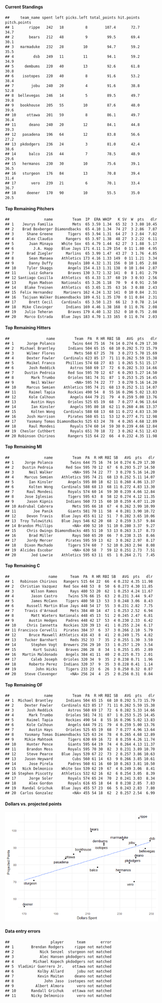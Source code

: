 #### Current Standings

    ##     team_name spent left picks.left total_points hit.points pitch.points
    ## 1       rippe   242   18          8        107.4       72.7         34.7
    ## 2       bears   212   48          9         99.5       69.4         30.1
    ## 3   marmaduke   232   28         10         94.7       59.2         35.5
    ## 4         dsb   249   11         11         94.1       59.2         34.9
    ## 5     dembums   220   40         13         92.6       61.8         30.8
    ## 6    isotopes   220   40          8         91.6       53.2         38.4
    ## 7        jobu   240   20          4         91.6       38.8         52.8
    ## 8  bellevegas   246   14          5         89.5       49.7         39.8
    ## 9   bookhouse   205   55         10         87.6       48.0         39.6
    ## 10     ottawa   201   59          8         86.1       49.7         36.4
    ## 11      deano   240   20         12         84.1       44.8         39.3
    ## 12   pasadena   196   64         12         83.8       56.6         27.2
    ## 13  pkdodgers   236   24          3         81.0       42.4         38.6
    ## 14      balco   216   44          7         78.5       48.9         29.6
    ## 15   hermanos   230   30         10         75.6       39.1         36.5
    ## 16   sturgeon   176   84         13         70.8       39.4         31.4
    ## 17       vero   239   21          6         70.1       33.4         36.7
    ## 18     deener   170   90         10         55.5       35.0         20.5

#### Top Remaining Pitchers

    ##                name         Team  IP  ERA WHIP   K SV  W  pts   dlr
    ## 1    Jeurys Familia         Mets  65 3.59 1.34  65 32  3 3.80 10.45
    ## 2    Brad Boxberger Diamondbacks  65 4.10 1.34  74 27  3 2.86  7.87
    ## 3      Shane Greene       Tigers  65 3.94 1.31  64 27  3 2.84  7.82
    ## 4      Alex Claudio      Rangers  65 3.97 1.38  48 27  3 2.22  6.11
    ## 5       Juan Minaya    White Sox  65 4.79 1.44  62 27  3 1.88  5.17
    ## 6         J.A. Happ    Blue Jays 171 4.11 1.29 154  0 11 1.80  4.95
    ## 7      Brad Ziegler      Marlins  65 3.99 1.47  43 27  3 1.76  4.85
    ## 8       Sean Manaea    Athletics 173 4.16 1.33 149  0 11 1.21  3.34
    ## 9       Danny Duffy       Royals 180 4.32 1.31 156  0 10 1.05  2.88
    ## 10     Tyler Skaggs       Angels 154 4.13 1.31 138  0 10 1.04  2.87
    ## 11      Luiz Gohara       Braves 130 3.72 1.32 141  0  8 1.01  2.79
    ## 12 Santiago Casilla    Athletics  65 4.33 1.37  60 19  3 0.93  2.56
    ## 13      Ryan Madson    Nationals  65 3.26 1.18  70  9  4 0.91  2.50
    ## 14    Blake Treinen    Athletics  65 3.65 1.35  63 16  3 0.88  2.43
    ## 15  Felix Hernandez     Mariners 162 4.24 1.32 141  0 10 0.84  2.31
    ## 16   Taijuan Walker Diamondbacks 189 4.51 1.35 170  0 11 0.84  2.31
    ## 17      Brett Cecil    Cardinals  65 3.50 1.23  66 12  3 0.78  2.14
    ## 18   Mike Clevinger      Indians 169 4.46 1.38 168  0 11 0.76  2.08
    ## 19    Julio Teheran       Braves 179 4.40 1.32 152  0 10 0.75  2.08
    ## 20    Marco Estrada    Blue Jays 183 4.70 1.33 165  0 11 0.74  2.03

#### Top Remaining Hitters

    ##                 name         Team  PA  R HR RBI SB   AVG  pts   dlr
    ## 1      Jorge Polanco        Twins 644 75 16  74 14 0.274 6.29 17.30
    ## 2   Michael Brantley      Indians 504 65 15  68 10 0.292 5.73 15.79
    ## 3      Wilmer Flores         Mets 560 67 25  78  3 0.273 5.70 15.69
    ## 4      Dexter Fowler    Cardinals 623 85 17  71 11 0.262 5.59 15.38
    ## 5      Maikel Franco     Phillies 574 68 27  83  1 0.265 5.51 15.17
    ## 6       Josh Reddick       Astros 560 69 17  72  6 0.282 5.33 14.66
    ## 7     Dustin Pedroia      Red Sox 595 70 12  67  6 0.293 5.27 14.50
    ## 8        Mark Trumbo      Orioles 581 74 31  87  1 0.253 5.25 14.45
    ## 9        Neil Walker         <NA> 595 74 22  77  3 0.270 5.16 14.20
    ## 10     Marcus Semien    Athletics 595 74 21  68 13 0.252 5.11 14.07
    ## 11      Raimel Tapia      Rockies 490 54  8  55 16 0.296 5.02 13.83
    ## 12      Kole Calhoun       Angels 644 79 21  79  4 0.259 5.00 13.76
    ## 13       Austin Hays      Orioles 525 65 19  68  7 0.277 4.96 13.64
    ## 14       Ian Kinsler       Angels 595 80 18  62 11 0.260 4.86 13.37
    ## 15       Kolten Wong    Cardinals 588 68 13  68 11 0.272 4.83 13.30
    ## 16     Josh Harrison      Pirates 560 65 11  53 12 0.277 4.71 12.98
    ## 17     Yasmany Tomas Diamondbacks 525 63 24  78  4 0.265 4.68 12.89
    ## 18      Raul Mondesi       Royals 574 60 14  59 30 0.239 4.66 12.84
    ## 19  Cheslor Cuthbert       Royals 651 70 18  72  3 0.262 4.51 12.43
    ## 20 Robinson Chirinos      Rangers 515 64 22  66  4 0.232 4.35 11.98

#### Top Remaining MI

    ##                name         Team  PA  R HR RBI SB   AVG  pts   dlr
    ## 1     Jorge Polanco        Twins 644 75 16  74 14 0.274 6.29 17.30
    ## 2    Dustin Pedroia      Red Sox 595 70 12  67  6 0.293 5.27 14.50
    ## 3       Neil Walker         <NA> 595 74 22  77  3 0.270 5.16 14.20
    ## 4     Marcus Semien    Athletics 595 74 21  68 13 0.252 5.11 14.07
    ## 5       Ian Kinsler       Angels 595 80 18  62 11 0.260 4.86 13.37
    ## 6       Kolten Wong    Cardinals 588 68 13  68 11 0.272 4.83 13.30
    ## 7      Raul Mondesi       Royals 574 60 14  59 30 0.239 4.66 12.84
    ## 8     Jose Iglesias       Tigers 595 63  8  58 12 0.274 4.12 11.35
    ## 9      Jason Kipnis      Indians 560 73 15  60 10 0.259 4.07 11.20
    ## 10 Asdrubal Cabrera         Mets 595 66 18  67  4 0.262 3.99 10.99
    ## 11        Joe Panik       Giants 581 70 11  58  4 0.281 3.90 10.72
    ## 12     Devon Travis    Blue Jays 455 61 12  51  7 0.282 3.65 10.06
    ## 13  Troy Tulowitzki    Blue Jays 546 62 20  68  2 0.259 3.57  9.84
    ## 14 Brandon Phillips         <NA> 490 52 10  51 10 0.280 3.37  9.27
    ## 15     Chris Owings Diamondbacks 485 51 10  53 13 0.263 3.17  8.73
    ## 16      Brad Miller         Rays 560 65 20  66  7 0.238 3.15  8.66
    ## 17     Jordy Mercer      Pirates 595 59 13  62  3 0.262 2.97  8.17
    ## 18    Dixon Machado       Tigers 574 60  7  52 10 0.263 2.94  8.08
    ## 19  Alcides Escobar         <NA> 630 58  7  59 12 0.251 2.73  7.51
    ## 20       Jed Lowrie    Athletics 595 63 11  65  1 0.264 2.71  7.45

#### Top Remaining C

    ##                  name      Team  PA  R HR RBI SB   AVG  pts   dlr
    ## 1   Robinson Chirinos   Rangers 515 64 22  66  4 0.232 4.35 11.98
    ## 2   Christian Vazquez   Red Sox 448 53  8  50  6 0.273 4.30 11.85
    ## 3        Wilson Ramos      Rays 480 53 20  62  1 0.253 4.24 11.67
    ## 4        Jason Castro     Twins 576 66 15  63  2 0.231 3.44  9.47
    ## 5        James McCann    Tigers 480 50 13  53  3 0.248 3.06  8.43
    ## 6      Russell Martin Blue Jays 448 54 17  55  3 0.231 2.82  7.75
    ## 7     Travis d'Arnaud      Mets 384 40 14  47  1 0.253 2.52  6.94
    ## 8        Matt Wieters Nationals 448 45 13  51  2 0.245 2.47  6.81
    ## 9       Austin Hedges    Padres 448 42 17  53  4 0.230 2.33  6.42
    ## 10     Chris Iannetta   Rockies 320 39 13  41  1 0.255 2.24  6.17
    ## 11 Francisco Cervelli   Pirates 384 37  6  37  3 0.266 2.10  5.79
    ## 12      Bruce Maxwell Athletics 416 43  8  41  2 0.249 1.75  4.82
    ## 13    Tucker Barnhart      Reds 352 33  7  35  2 0.255 1.30  3.59
    ## 14       Stephen Vogt   Brewers 256 29 10  33  1 0.257 1.29  3.54
    ## 15        Kurt Suzuki    Braves 286 28  8  34  1 0.255 1.05  2.89
    ## 16   Martin Maldonado    Angels 384 41 11  40  2 0.225 0.73  2.01
    ## 17       Caleb Joseph   Orioles 320 34  9  35  2 0.238 0.71  1.96
    ## 18      Roberto Perez   Indians 320 37  9  35  3 0.228 0.41  1.14
    ## 19         John Hicks    Tigers 233 23  6  26  3 0.250 0.32  0.87
    ## 20    Steve Clevenger      <NA> 256 24  4  25  2 0.256 0.31  0.84

#### Top Remaining OF

    ##                name         Team  PA  R HR RBI SB   AVG  pts   dlr
    ## 1  Michael Brantley      Indians 504 65 15  68 10 0.292 5.73 15.79
    ## 2     Dexter Fowler    Cardinals 623 85 17  71 11 0.262 5.59 15.38
    ## 3      Josh Reddick       Astros 560 69 17  72  6 0.282 5.33 14.66
    ## 4       Mark Trumbo      Orioles 581 74 31  87  1 0.253 5.25 14.45
    ## 5      Raimel Tapia      Rockies 490 54  8  55 16 0.296 5.02 13.83
    ## 6      Kole Calhoun       Angels 644 79 21  79  4 0.259 5.00 13.76
    ## 7       Austin Hays      Orioles 525 65 19  68  7 0.277 4.96 13.64
    ## 8     Yasmany Tomas Diamondbacks 525 63 24  78  4 0.265 4.68 12.89
    ## 9     Mikie Mahtook       Tigers 630 69 16  72  8 0.259 4.26 11.74
    ## 10     Hunter Pence       Giants 595 64 19  74  4 0.264 4.13 11.37
    ## 11     Brandon Moss       Royals 595 70 30  82  3 0.231 3.89 10.70
    ## 12     Steve Pearce    Blue Jays 539 67 22  73  2 0.257 3.86 10.63
    ## 13    Jason Heyward         Cubs 560 61 14  63  9 0.266 3.85 10.61
    ## 14      Jose Pirela       Padres 560 61 16  60 10 0.263 3.81 10.50
    ## 15   Nick Delmonico    White Sox 539 62 19  67  4 0.249 3.06  8.41
    ## 16 Stephen Piscotty    Athletics 532 62 16  62  6 0.254 3.05  8.39
    ## 17      Jorge Soler       Royals 574 65 24  70  2 0.241 3.03  8.34
    ## 18      Alex Gordon       Royals 616 65 18  64  8 0.238 2.85  7.83
    ## 19   Randal Grichuk    Blue Jays 455 57 23  66  5 0.243 2.83  7.80
    ## 20  Carlos Gonzalez         <NA> 455 54 18  62  2 0.257 2.54  6.99

#### Dollars vs. projected points

![](draftguide_files/figure-markdown_strict/unnamed-chunk-8-1.png)

#### Data entry errors

    ##                   player      team       error
    ## 1        Brendan Rodgers     rippe not matched
    ## 2            Nick Senzel  sturgeon not matched
    ## 3            Alec Hansen pkdodgers not matched
    ## 4         Michael Kopech pkdodgers not matched
    ## 5  Vladimir Guerrero Jr.    ottawa not matched
    ## 6           Kolby Allard      jobu not matched
    ## 7           Kevin Maitan     deano not matched
    ## 8              John Jaso  isotopes not matched
    ## 9          Albert Almora      vero not matched
    ## 10       Randall Grichuk    ottawa not matched
    ## 11       Nicky Delmonico      vero not matched
